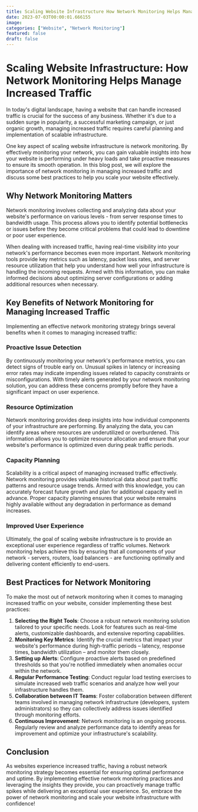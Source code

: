 ```yaml
---
title: Scaling Website Infrastructure How Network Monitoring Helps Manage Increased Traffic
date: 2023-07-03T00:00:01.666155
image: 
categories: ["Website", "Network Monitoring"]
featured: false
draft: false
---
```

# Scaling Website Infrastructure: How Network Monitoring Helps Manage Increased Traffic

In today's digital landscape, having a website that can handle increased traffic is crucial for the success of any business. Whether it's due to a sudden surge in popularity, a successful marketing campaign, or just organic growth, managing increased traffic requires careful planning and implementation of scalable infrastructure.

One key aspect of scaling website infrastructure is network monitoring. By effectively monitoring your network, you can gain valuable insights into how your website is performing under heavy loads and take proactive measures to ensure its smooth operation. In this blog post, we will explore the importance of network monitoring in managing increased traffic and discuss some best practices to help you scale your website effectively.

## Why Network Monitoring Matters

Network monitoring involves collecting and analyzing data about your website's performance on various levels - from server response times to bandwidth usage. This process allows you to identify potential bottlenecks or issues before they become critical problems that could lead to downtime or poor user experience.

When dealing with increased traffic, having real-time visibility into your network's performance becomes even more important. Network monitoring tools provide key metrics such as latency, packet loss rates, and server resource utilization that help you understand how well your infrastructure is handling the incoming requests. Armed with this information, you can make informed decisions about optimizing server configurations or adding additional resources when necessary.

## Key Benefits of Network Monitoring for Managing Increased Traffic

Implementing an effective network monitoring strategy brings several benefits when it comes to managing increased traffic:

### Proactive Issue Detection
By continuously monitoring your network's performance metrics, you can detect signs of trouble early on. Unusual spikes in latency or increasing error rates may indicate impending issues related to capacity constraints or misconfigurations. With timely alerts generated by your network monitoring solution, you can address these concerns promptly before they have a significant impact on user experience.

### Resource Optimization
Network monitoring provides deep insights into how individual components of your infrastructure are performing. By analyzing the data, you can identify areas where resources are underutilized or overburdened. This information allows you to optimize resource allocation and ensure that your website's performance is optimized even during peak traffic periods.

### Capacity Planning
Scalability is a critical aspect of managing increased traffic effectively. Network monitoring provides valuable historical data about past traffic patterns and resource usage trends. Armed with this knowledge, you can accurately forecast future growth and plan for additional capacity well in advance. Proper capacity planning ensures that your website remains highly available without any degradation in performance as demand increases.

### Improved User Experience
Ultimately, the goal of scaling website infrastructure is to provide an exceptional user experience regardless of traffic volumes. Network monitoring helps achieve this by ensuring that all components of your network - servers, routers, load balancers - are functioning optimally and delivering content efficiently to end-users.

## Best Practices for Network Monitoring

To make the most out of network monitoring when it comes to managing increased traffic on your website, consider implementing these best practices:

1. **Selecting the Right Tools**: Choose a robust network monitoring solution tailored to your specific needs. Look for features such as real-time alerts, customizable dashboards, and extensive reporting capabilities.
2. **Monitoring Key Metrics**: Identify the crucial metrics that impact your website's performance during high-traffic periods – latency, response times, bandwidth utilization – and monitor them closely.
3. **Setting up Alerts**: Configure proactive alerts based on predefined thresholds so that you're notified immediately when anomalies occur within the network.
4. **Regular Performance Testing**: Conduct regular load testing exercises to simulate increased web traffic scenarios and analyze how well your infrastructure handles them.
5. **Collaboration between IT Teams**: Foster collaboration between different teams involved in managing network infrastructure (developers, system administrators) so they can collectively address issues identified through monitoring efforts.
6. **Continuous Improvement**: Network monitoring is an ongoing process. Regularly review and analyze performance data to identify areas for improvement and optimize your infrastructure's scalability.

## Conclusion

As websites experience increased traffic, having a robust network monitoring strategy becomes essential for ensuring optimal performance and uptime. By implementing effective network monitoring practices and leveraging the insights they provide, you can proactively manage traffic spikes while delivering an exceptional user experience. So, embrace the power of network monitoring and scale your website infrastructure with confidence!
